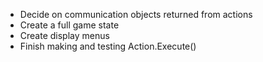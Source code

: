 * Decide on communication objects returned from actions
* Create a full game state
* Create display menus
* Finish making and testing Action.Execute()
